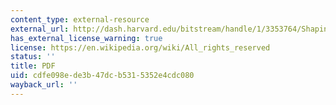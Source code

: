 ```yaml
---
content_type: external-resource
external_url: http://dash.harvard.edu/bitstream/handle/1/3353764/Shapin_Pump.pdf?sequence=1
has_external_license_warning: true
license: https://en.wikipedia.org/wiki/All_rights_reserved
status: ''
title: PDF
uid: cdfe098e-de3b-47dc-b531-5352e4cdc080
wayback_url: ''
---
```

